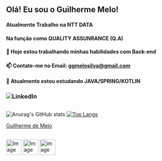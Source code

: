 ##                                                       Olá! Eu sou o Guilherme Melo!
####                                                     Atualmente Trabalho na NTT DATA  
####                                                 Na função como QUALITY ASSUNRANCE (Q.A)
####                             🔭 Hoje estou trabalhando minhas habilidades com Back-end
####                          
####                                      📫 Contate-me no Email: ggmelosilva@gmail.com
####                                          📘 Atualmente estou estudando JAVA/SPRING/KOTLIN




###              ![LinkedIn](https://img.shields.io/badge/LinkedIn-0077B5?style=for-the-badge&logo=linkedin&logoColor=white)
  ##   
![Anurag's GitHub stats](https://github-readme-stats.vercel.app/api?username=GuilhermeMeloSS&show_icons=true&theme=radical)
[![Top Langs](https://github-readme-stats.vercel.app/api/top-langs/?username=GuilhermeMeloSS&hide_progress=true)](https://github.com/GuilhermeMeloSS/github-readme-stats)

<div class="badge-base LI-profile-badge" data-locale="pt_BR" data-size="medium" data-theme="dark" data-type="HORIZONTAL" data-vanity="guilhermemelomovingpsi1203" data-version="v1"><a class="badge-base__link LI-simple-link" href="https://br.linkedin.com/in/guilhermemelomovingpsi1203?trk=profile-badge">Guilherme de Melo</a></div>
              

##
<img src="https://cdn.jsdelivr.net/gh/devicons/devicon/icons/css3/css3-original.svg"  alt="Image" height="42" width= "42" /> <img src="https://cdn.jsdelivr.net/gh/devicons/devicon/icons/html5/html5-original.svg" alt="Image" height ="42" width = "42" />
<img src="https://cdn.jsdelivr.net/gh/devicons/devicon/icons/java/java-original.svg"  alt="image" height ="42" width= "42" />

          

     
          
          
            
            
            
            
          

           
            
           
            
          
           
 
          
         
          
                     

